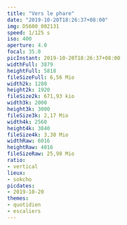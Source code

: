```yaml
---
title: "Vers le phare"
date: "2019-10-20T18:26:37+08:00"
img: D5600_002131
speed: 1/125 s
iso: 400
aperture: 4.0
focal: 35.0
picInstant: 2019-10-20T18:26:37+08:00
widthFull: 3879
heightFull: 5818
fileSizeFull: 6,56 Mio
width2k: 1280
height2k: 1920
fileSize2k: 671,93 kio
width3k: 2000
height3k: 3000
fileSize3k: 2,17 Mio
width4k: 2560
height4k: 3840
fileSize4k: 3,30 Mio
widthRaw: 6016
heightRaw: 4016
fileSizeRaw: 25,98 Mio
ratio:
- vertical
lieux:
- sokcho
picdates:
- 2019-10-20
themes:
- quotidien
- escaliers
---
```


